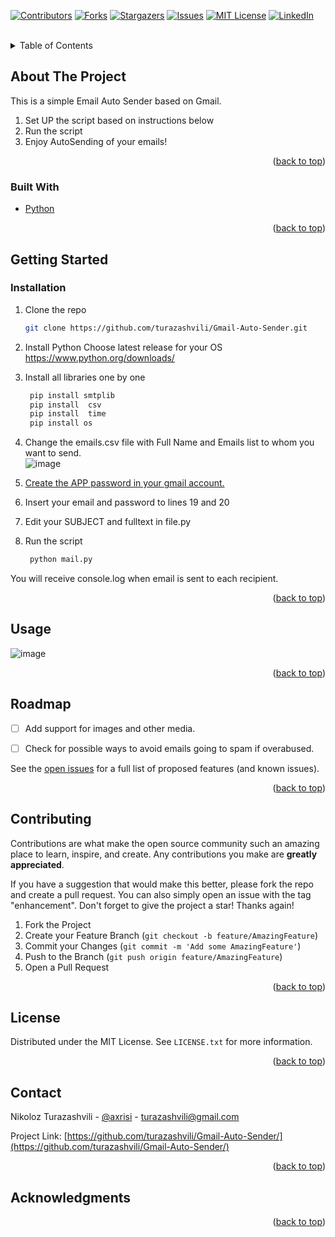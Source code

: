 <div id="top"></div>

<!-- PROJECT SHIELDS -->
[![Contributors][contributors-shield]][contributors-url]
[![Forks][forks-shield]][forks-url]
[![Stargazers][stars-shield]][stars-url]
[![Issues][issues-shield]][issues-url]
[![MIT License][license-shield]][license-url]
[![LinkedIn][linkedin-shield]][linkedin-url]




<!-- PROJECT LOGO -->
<br />

<!-- TABLE OF CONTENTS -->
<details>
  <summary>Table of Contents</summary>
  <ol>
    <li>
      <a href="#about-the-project">About The Project</a>
      <ul>
        <li><a href="#built-with">Built With</a></li>
      </ul>
    </li>
    <li>
      <a href="#getting-started">Getting Started</a>
      <ul>
        <li><a href="#installation">Installation</a></li>
      </ul>
    </li>
    <li><a href="#usage">Usage</a></li>
    <li><a href="#roadmap">Roadmap</a></li>
    <li><a href="#contributing">Contributing</a></li>
    <li><a href="#license">License</a></li>
    <li><a href="#contact">Contact</a></li>
  </ol>
</details>



<!-- ABOUT THE PROJECT -->
## About The Project

This is a simple Email Auto Sender based on Gmail.
1) Set UP the script based on instructions below
2) Run the script
3) Enjoy AutoSending of your emails!

<p align="right">(<a href="#top">back to top</a>)</p>



### Built With

* [Python](https://python.org/)


<p align="right">(<a href="#top">back to top</a>)</p>



<!-- GETTING STARTED -->
## Getting Started
### Installation

1. Clone the repo
   ```sh
   git clone https://github.com/turazashvili/Gmail-Auto-Sender.git
   ```
2. Install Python
   Choose latest release for your OS https://www.python.org/downloads/
3. Install all libraries one by one
     ```py
      pip install smtplib 
      pip install  csv
      pip install  time
      pip install os
     ```
     
4. Change the emails.csv file with Full Name and Emails list to whom you want to send.</br>
  ![image](https://user-images.githubusercontent.com/74835523/174792730-2373d84c-33bd-49bb-ab9b-03600988ba14.png)


5. <a href="https://support.google.com/mail/answer/185833?hl=en-GB">Create the APP password in your gmail account.</a> 

6. Insert your email and password to lines 19 and 20

7. Edit your SUBJECT and fulltext in file.py 

5. Run the script
   ```py
    python mail.py
   ```
You will receive console.log when email is sent to each recipient.

<p align="right">(<a href="#top">back to top</a>)</p>

 

<!-- USAGE EXAMPLES -->
## Usage
![image](https://user-images.githubusercontent.com/74835523/174792639-7f8f4fcd-6b06-40a2-891e-742d18f15dff.png)






<p align="right">(<a href="#top">back to top</a>)</p>



<!-- ROADMAP -->
## Roadmap

- [ ] Add support for images and other media.
- [ ] Check for possible ways to avoid emails going to spam if overabused.


See the [open issues](https://github.com/turazashvili/Gmail-Auto-Sender/issues) for a full list of proposed features (and known issues).

<p align="right">(<a href="#top">back to top</a>)</p>



<!-- CONTRIBUTING -->
## Contributing

Contributions are what make the open source community such an amazing place to learn, inspire, and create. Any contributions you make are **greatly appreciated**.

If you have a suggestion that would make this better, please fork the repo and create a pull request. You can also simply open an issue with the tag "enhancement".
Don't forget to give the project a star! Thanks again!

1. Fork the Project 
2. Create your Feature Branch (`git checkout -b feature/AmazingFeature`)
3. Commit your Changes (`git commit -m 'Add some AmazingFeature'`)
4. Push to the Branch (`git push origin feature/AmazingFeature`)
5. Open a Pull Request

<p align="right">(<a href="#top">back to top</a>)</p>



<!-- LICENSE -->
## License

Distributed under the MIT License. See `LICENSE.txt` for more information.

<p align="right">(<a href="#top">back to top</a>)</p>



<!-- CONTACT -->
## Contact

Nikoloz Turazashvili - [@axrisi](https://twitter.com/axrisi) - turazashvili@gmail.com

Project Link: [https://github.com/turazashvili/Gmail-Auto-Sender/](https://github.com/turazashvili/Gmail-Auto-Sender/)

<p align="right">(<a href="#top">back to top</a>)</p>



<!-- ACKNOWLEDGMENTS -->
## Acknowledgments

<p align="right">(<a href="#top">back to top</a>)</p>



<!-- MARKDOWN LINKS & IMAGES -->
<!-- https://www.markdownguide.org/basic-syntax/#reference-style-links -->
[contributors-shield]: https://img.shields.io/github/contributors/turazashvili/Gmail-Auto-Sender.svg?style=for-the-badge
[contributors-url]: https://github.com/turazashvili/Gmail-Auto-Sender/graphs/contributors
[forks-shield]: https://img.shields.io/github/forks/turazashvili/Gmail-Auto-Sender.svg?style=for-the-badge
[forks-url]: https://github.com/turazashvili/Gmail-Auto-Sender/network/members
[stars-shield]: https://img.shields.io/github/stars/turazashvili/Gmail-Auto-Sender.svg?style=for-the-badge
[stars-url]: https://github.com/turazashvili/Gmail-Auto-Sender/stargazers
[issues-shield]: https://img.shields.io/github/issues/turazashvili/Gmail-Auto-Sender.svg?style=for-the-badge
[issues-url]: https://github.com/turazashvili/Gmail-Auto-Sender/issues
[license-shield]: https://img.shields.io/github/license/turazashvili/Gmail-Auto-Sender.svg?style=for-the-badge
[license-url]: https://github.com/turazashvili/Gmail-Auto-Sender/blob/main/LICENSE.txt
[linkedin-shield]: https://img.shields.io/badge/-LinkedIn-black.svg?style=for-the-badge&logo=linkedin&colorB=555
[linkedin-url]: https://linkedin.com/in/turazashvili
[product-screenshot]: images/screenshot.png
